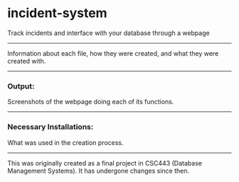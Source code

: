 # incident-system
Track incidents and interface with your database through a webpage

---

Information about each file, how they were created, and what they were created with.

---

<h3>Output:</h3>

Screenshots of the webpage doing each of its functions.

---

<h3>Necessary Installations:</h3>

What was used in the creation process.

---

This was originally created as a final project in CSC443 (Database Management Systems). It has undergone changes since then.
